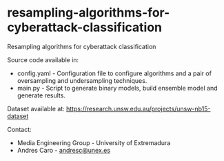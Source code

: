 # resampling-algorithms-for-cyberattack-classification
Resampling algorithms for cyberattack classification


Source code available in:

- config.yaml - Configuration file to configure algorithms and a pair of oversampling and undersampling techniques.
- main.py - Script to generate binary models, build ensemble model and generate results.

Dataset available at:
https://research.unsw.edu.au/projects/unsw-nb15-dataset

Contact:
- Media Engineering Group - University of Extremadura
- Andres Caro - andresc@unex.es

